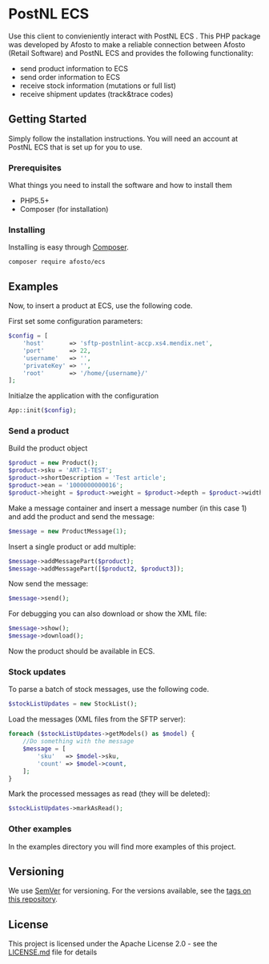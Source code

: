 # PostNL ECS

Use this client to convieniently interact with PostNL ECS . This PHP package was developed by Afosto to make a reliable connection between Afosto (Retail Software) and PostNL ECS and provides the following functionality:

- send product information to ECS
- send order information to ECS
- receive stock information (mutations or full list)
- receive shipment updates (track&trace codes)

## Getting Started

Simply follow the installation instructions. You will need an account at PostNL ECS that is set up for you to use.

### Prerequisites

What things you need to install the software and how to install them
- PHP5.5+
- Composer (for installation)

### Installing

Installing is easy through [Composer](http://www.getcomposer.org/). 

```
composer require afosto/ecs
```


## Examples

Now, to insert a product at ECS, use the following code.

First set some configuration parameters:

```php
$config = [
    'host'       => 'sftp-postnlint-accp.xs4.mendix.net',
    'port'       => 22,
    'username'   => '',
    'privateKey' => '',
    'root'       => '/home/{username}/' 
];

```

Initialze the application with the configuration

```php
App::init($config);
```

### Send a product

Build the product object

```php
$product = new Product();
$product->sku = 'ART-1-TEST';
$product->shortDescription = 'Test article';
$product->ean = '1000000000016';
$product->height = $product->weight = $product->depth = $product->width = 1;

```
Make a message container and insert a message number (in this case 1) and add the product and send the message:
```php
$message = new ProductMessage(1);
```
Insert a single product or add multiple:
```php
$message->addMessagePart($product);
$message->addMessagePart([$product2, $product3]);
```
Now send the message:
```php
$message->send();

```
For debugging you can also download or show the XML file:
```php
$message->show();
$message->download();
```
Now the product should be available in ECS. 


### Stock updates
To parse a batch of stock messages, use the following code.

```php
$stockListUpdates = new StockList();
```
Load the messages (XML files from the SFTP server):
```php
foreach ($stockListUpdates->getModels() as $model) {
    //Do something with the message
    $message = [
        'sku'   => $model->sku, 
        'count' => $model->count,
    ];
}
```

Mark the processed messages as read (they will be deleted):
```php
$stockListUpdates->markAsRead();

```

### Other examples
In the examples directory you will find more examples of this project.


## Versioning

We use [SemVer](http://semver.org/) for versioning. For the versions available, see the [tags on this repository](https://github.com/afosto/dnl/tags). 


## License

This project is licensed under the Apache License 2.0 - see the [LICENSE.md](LICENSE.md) file for details